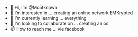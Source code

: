 - 👋 Hi, I’m @Mo5tknown 
- 👀 I’m interested in ... creating an online network EMKrypted
- 🌱 I’m currently learning ... everything
- 💞️ I’m looking to collaborate on ... creating an os 
- 📫 How to reach me ... vie facebook

<!---
Mo5tknown/Mo5tknown is a ✨ special ✨ repository because its `README.md` (this file) appears on your GitHub profile.
You can click the Preview link to take a look at your changes.
--->
